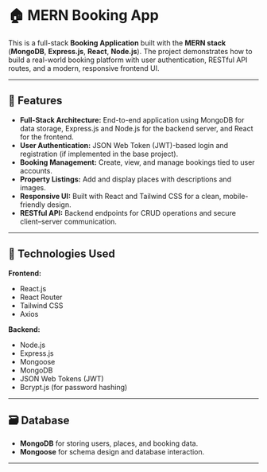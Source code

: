# 🏠 MERN Booking App

This is a full-stack **Booking Application** built with the **MERN stack** (**MongoDB**, **Express.js**, **React**, **Node.js**). The project demonstrates how to build a real-world booking platform with user authentication, RESTful API routes, and a modern, responsive frontend UI.

---

## 📌 Features

- **Full-Stack Architecture:** End-to-end application using MongoDB for data storage, Express.js and Node.js for the backend server, and React for the frontend.
- **User Authentication:** JSON Web Token (JWT)-based login and registration (if implemented in the base project).
- **Booking Management:** Create, view, and manage bookings tied to user accounts.
- **Property Listings:** Add and display places with descriptions and images.
- **Responsive UI:** Built with React and Tailwind CSS for a clean, mobile-friendly design.
- **RESTful API:** Backend endpoints for CRUD operations and secure client–server communication.

---

## 🚀 Technologies Used

**Frontend:**
- React.js
- React Router
- Tailwind CSS
- Axios

**Backend:**
- Node.js
- Express.js
- Mongoose
- MongoDB
- JSON Web Tokens (JWT)
- Bcrypt.js (for password hashing)

---

## 🗃️ Database

- **MongoDB** for storing users, places, and booking data.
- **Mongoose** for schema design and database interaction.

---
